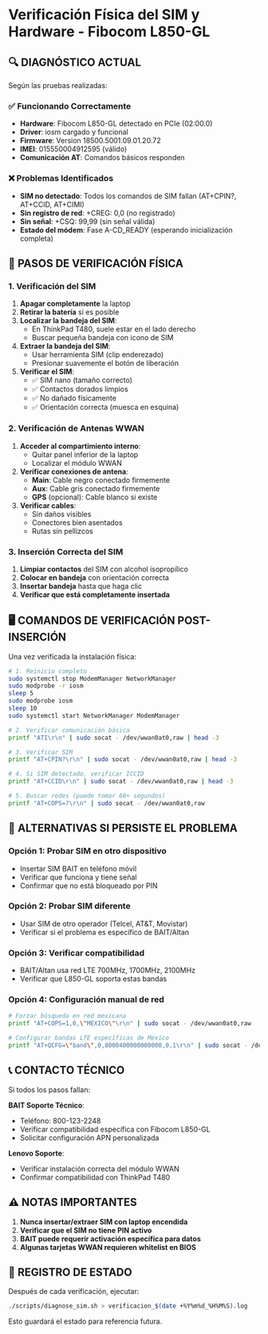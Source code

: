 # Verificación Física del SIM y Hardware - Fibocom L850-GL

## 🔍 DIAGNÓSTICO ACTUAL

Según las pruebas realizadas:

### ✅ Funcionando Correctamente
- **Hardware**: Fibocom L850-GL detectado en PCIe (02:00.0)
- **Driver**: iosm cargado y funcional
- **Firmware**: Version 18500.5001.09.01.20.72
- **IMEI**: 015550004912595 (válido)
- **Comunicación AT**: Comandos básicos responden

### ❌ Problemas Identificados
- **SIM no detectado**: Todos los comandos de SIM fallan (AT+CPIN?, AT+CCID, AT+CIMI)
- **Sin registro de red**: +CREG: 0,0 (no registrado)
- **Sin señal**: +CSQ: 99,99 (sin señal válida)
- **Estado del módem**: Fase A-CD_READY (esperando inicialización completa)

## 🔧 PASOS DE VERIFICACIÓN FÍSICA

### 1. Verificación del SIM
1. **Apagar completamente** la laptop
2. **Retirar la batería** si es posible
3. **Localizar la bandeja del SIM**:
   - En ThinkPad T480, suele estar en el lado derecho
   - Buscar pequeña bandeja con icono de SIM
4. **Extraer la bandeja del SIM**:
   - Usar herramienta SIM (clip enderezado)
   - Presionar suavemente el botón de liberación
5. **Verificar el SIM**:
   - ✅ SIM nano (tamaño correcto)
   - ✅ Contactos dorados limpios
   - ✅ No dañado físicamente
   - ✅ Orientación correcta (muesca en esquina)

### 2. Verificación de Antenas WWAN
1. **Acceder al compartimiento interno**:
   - Quitar panel inferior de la laptop
   - Localizar el módulo WWAN
2. **Verificar conexiones de antena**:
   - **Main**: Cable negro conectado firmemente
   - **Aux**: Cable gris conectado firmemente  
   - **GPS** (opcional): Cable blanco si existe
3. **Verificar cables**:
   - Sin daños visibles
   - Conectores bien asentados
   - Rutas sin pellizcos

### 3. Inserción Correcta del SIM
1. **Limpiar contactos** del SIM con alcohol isopropílico
2. **Colocar en bandeja** con orientación correcta
3. **Insertar bandeja** hasta que haga clic
4. **Verificar que está completamente insertada**

## 🖥️ COMANDOS DE VERIFICACIÓN POST-INSERCIÓN

Una vez verificada la instalación física:

```bash
# 1. Reinicio completo
sudo systemctl stop ModemManager NetworkManager
sudo modprobe -r iosm
sleep 5
sudo modprobe iosm
sleep 10
sudo systemctl start NetworkManager ModemManager

# 2. Verificar comunicación básica
printf "ATI\r\n" | sudo socat - /dev/wwan0at0,raw | head -3

# 3. Verificar SIM
printf "AT+CPIN?\r\n" | sudo socat - /dev/wwan0at0,raw | head -3

# 4. Si SIM detectado, verificar ICCID
printf "AT+CCID\r\n" | sudo socat - /dev/wwan0at0,raw | head -3

# 5. Buscar redes (puede tomar 60+ segundos)
printf "AT+COPS=?\r\n" | sudo socat - /dev/wwan0at0,raw
```

## 🔄 ALTERNATIVAS SI PERSISTE EL PROBLEMA

### Opción 1: Probar SIM en otro dispositivo
- Insertar SIM BAIT en teléfono móvil
- Verificar que funciona y tiene señal
- Confirmar que no está bloqueado por PIN

### Opción 2: Probar SIM diferente
- Usar SIM de otro operador (Telcel, AT&T, Movistar)
- Verificar si el problema es específico de BAIT/Altan

### Opción 3: Verificar compatibilidad
- BAIT/Altan usa red LTE 700MHz, 1700MHz, 2100MHz
- Verificar que L850-GL soporta estas bandas

### Opción 4: Configuración manual de red
```bash
# Forzar búsqueda en red mexicana
printf "AT+COPS=1,0,\"MEXICO\"\r\n" | sudo socat - /dev/wwan0at0,raw

# Configurar bandas LTE específicas de México
printf "AT+QCFG=\"band\",0,8000400000000000,0,1\r\n" | sudo socat - /dev/wwan0at0,raw
```

## 📞 CONTACTO TÉCNICO

Si todos los pasos fallan:

**BAIT Soporte Técnico**:
- Teléfono: 800-123-2248 
- Verificar compatibilidad específica con Fibocom L850-GL
- Solicitar configuración APN personalizada

**Lenovo Soporte**:
- Verificar instalación correcta del módulo WWAN
- Confirmar compatibilidad con ThinkPad T480

## ⚠️ NOTAS IMPORTANTES

1. **Nunca insertar/extraer SIM con laptop encendida**
2. **Verificar que el SIM no tiene PIN activo**
3. **BAIT puede requerir activación específica para datos**
4. **Algunas tarjetas WWAN requieren whitelist en BIOS**

## 📝 REGISTRO DE ESTADO

Después de cada verificación, ejecutar:
```bash
./scripts/diagnose_sim.sh > verificacion_$(date +%Y%m%d_%H%M%S).log
```

Esto guardará el estado para referencia futura.